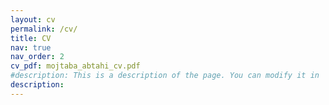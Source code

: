 ```yaml
---
layout: cv
permalink: /cv/
title: CV
nav: true
nav_order: 2
cv_pdf: mojtaba_abtahi_cv.pdf
#description: This is a description of the page. You can modify it in 'pages/_cv.md'. You can also change or remove the top pdf download button.
description: 
---
```

